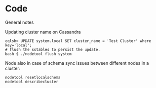 # Code

General notes

Updating cluster name on Cassandra

	cqlsh> UPDATE system.local SET cluster_name = 'Test Cluster' where key='local';
	# flush the sstables to persist the update.
	bash $ ./nodetool flush system

Node also in case of schema sync issues between different nodes in a cluster:

	nodetool resetlocalschema
	nodetool describecluster